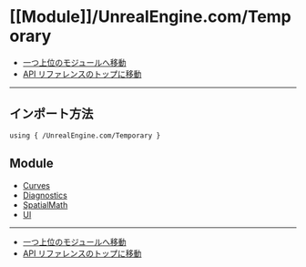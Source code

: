 # [[Module]]/UnrealEngine.com/Temporary

- [一つ上位のモジュールへ移動](../main.md)
- [API リファレンスのトップに移動](../../main.md)

---

## インポート方法

```verse
using { /UnrealEngine.com/Temporary }
```

## Module

- [Curves](./[M]Curves/main.md)
- [Diagnostics](./[M]Diagnostics/main.md)
- [SpatialMath](./[M]SpatialMath/main.md)
- [UI](./[M]UI/main.md)

---

- [一つ上位のモジュールへ移動](../main.md)
- [API リファレンスのトップに移動](../../main.md)
